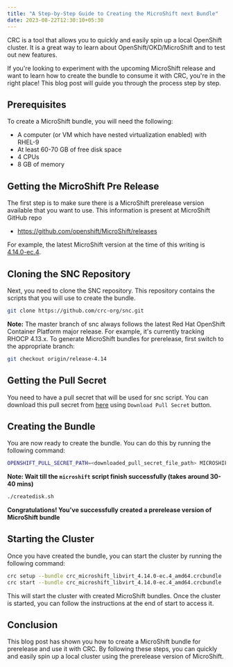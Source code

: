 ```yaml
---
title: "A Step-by-Step Guide to Creating the MicroShift next Bundle"
date: 2023-08-22T12:30:10+05:30
---
```


CRC is a tool that allows you to quickly and easily spin up a local OpenShift cluster.
It is a great way to learn about OpenShift/OKD/MicroShift and to test out new features.

If you're looking to experiment with the upcoming MicroShift release and want to learn
how to create the bundle to consume it with CRC, you're in the right place!
This blog post will guide you through the process step by step.

Prerequisites
-------------

To create a MicroShift bundle, you will need the following:
- A computer (or VM which have nested virtualization enabled) with RHEL-9 
- At least 60-70 GB of free disk space
- 4 CPUs
- 8 GB of memory

Getting the MicroShift Pre Release
----------------------------------

The first step is to make sure there is a MicroShift prerelease version available that you want to use. This information
is present at MicroShift GitHub repo
- https://github.com/openshift/MicroShift/releases

For example, the latest MicroShift version at the time of this writing is [4.14.0-ec.4](https://github.com/openshift/microshift/releases/tag/4.14.0-ec.4-202308011235.p0).

Cloning the SNC Repository
--------------------------
Next, you need to clone the SNC repository. This repository contains the scripts that you will use to create the bundle.
```bash
git clone https://github.com/crc-org/snc.git
```
**Note:** The master branch of snc always follows the latest Red Hat OpenShift Container Platform major release. For example, it's currently tracking RHOCP 4.13.x. To generate MicroShift bundles for prerelease, first switch to the appropriate branch:
```bash
git checkout origin/release-4.14
```

Getting the Pull Secret
------------------------
You need to have a pull secret that will be used for snc script. You can download this pull secret
from [here](https://console.redhat.com/openshift/create/local) using `Download Pull Secret` button.

Creating the Bundle
-------------------
You are now ready to create the bundle. You can do this by running the following command:
```bash
OPENSHIFT_PULL_SECRET_PATH=<downloaded_pull_secret_file_path> MICROSHIFT_PRERELEASE=yes ./microshift.sh
```
**Note: Wait till the `microshift` script finish successfully (takes around 30-40 mins)**
```bash
./createdisk.sh
```

**Congratulations! You've successfully created a prerelease version of MicroShift bundle**

Starting the Cluster
--------------------
Once you have created the bundle, you can start the cluster by running the following command:
```bash
crc setup --bundle crc_microshift_libvirt_4.14.0-ec.4_amd64.crcbundle
crc start --bundle crc_microshift_libvirt_4.14.0-ec.4_amd64.crcbundle
```

This will start the cluster with created MicroShift bundles. Once the cluster is started, you can follow the instructions at the end of start to access it.

Conclusion
----------
This blog post has shown you how to create a MicroShift bundle for prerelease and use it with CRC. By following these steps, you can quickly and easily spin up a local cluster using the prerelease version of MicroShift.
